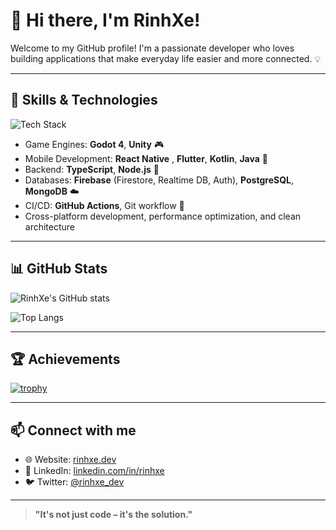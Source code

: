 # 👋 Hi there, I'm RinhXe!

Welcome to my GitHub profile! I'm a passionate developer who loves building applications that make everyday life easier and more connected. 💡

---

## 🔧 Skills & Technologies

![Tech Stack](https://skillicons.dev/icons?i=godot,unity,react,flutter,dart,kotlin,java,ts,nodejs,firebase,mongodb,postgres,git,linux)

- Game Engines: **Godot 4**, **Unity** 🎮  
- Mobile Development: **React Native** , **Flutter**, **Kotlin**, **Java** 📱  
- Backend: **TypeScript**, **Node.js** 🧠  
- Databases: **Firebase** (Firestore, Realtime DB, Auth), **PostgreSQL**, **MongoDB** ☁️  
- CI/CD: **GitHub Actions**, Git workflow 🔁  
- Cross-platform development, performance optimization, and clean architecture  

---

## 📊 GitHub Stats

![RinhXe's GitHub stats](https://github-readme-stats.vercel.app/api?username=rinhxe&show_icons=true&theme=radical)

![Top Langs](https://github-readme-stats.vercel.app/api/top-langs/?username=rinhxe&layout=compact&theme=radical)

---

## 🏆 Achievements

[![trophy](https://github-profile-trophy.vercel.app/?username=rinhxe&theme=darkhub)](https://github.com/ryo-ma/github-profile-trophy)

---

## 📫 Connect with me

- 🌐 Website: [rinhxe.dev](https://rinhxe.dev)  
- 💼 LinkedIn: [linkedin.com/in/rinhxe](https://linkedin.com/in/rinhxe)  
- 🐦 Twitter: [@rinhxe_dev](https://twitter.com/rinhxe_dev)  

---

> **"It's not just code – it's the solution."**
